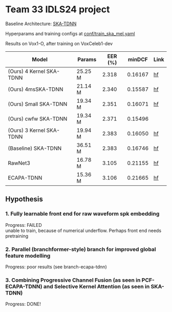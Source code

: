 # Team 33 IDLS24 project



Baseline Architecture: [SKA-TDNN](https://arxiv.org/abs/2204.01005)  

Hyperparams and training configs at [conf/train_ska_mel.yaml](conf/train_ska_mel.yaml)

Results on Vox1-O, after training on VoxCeleb1-dev

|Model| Params |EER (%) | minDCF| Link |
|---------|---------|---------|-------|-------|
| (Ours) 4 Kernel SKA-TDNN | 25.25 M | 2.318 | 0.16167 |[hf](https://huggingface.co/alexgichamba/idls24_team33_vox1_4k_ska)|
| (Ours) 4msSKA-TDNN | 21.14 M |2.340 | 0.15587 | [hf](https://huggingface.co/alexgichamba/idls24_team33_vox1_4ms_ska) |
| (Ours) Small SKA-TDNN | 19.34 M |2.351 | 0.16071 | [hf](https://huggingface.co/alexgichamba/idls24_team33_vox1_ska_small) |
| (Ours) cwfw SKA-TDNN | 19.34 M | 2.371 | 0.15496 ||
| (Ours) 3 Kernel SKA-TDNN | 19.94 M |2.383 | 0.16050 |[hf](https://huggingface.co/alexgichamba/idls24_team33_vox1_3k_ska)|
| (Baseline) SKA-TDNN | 36.51 M |2.383 | 0.16746 | [hf](https://huggingface.co/alexgichamba/idls24_team33_baseline) |
| RawNet3 | 16.78 M |3.105 | 0.21155 | [hf](https://huggingface.co/alexgichamba/idls24_team33_vox1_rawnet3) |
| ECAPA-TDNN | 15.36 M |3.106 | 0.21665 | [hf](https://huggingface.co/alexgichamba/idls24_team33_vox1_ecapa) |

## Hypothesis
### 1. Fully learnable front end for raw waveform spk embedding
Progress: FAILED <br>
unable to train, because of numerical underflow. Perhaps front end needs pretraining

### 2. Parallel (branchformer-style) branch for improved global feature modelling
Progress: poor results (see branch-ecapa-tdnn)

### 3. Combining Progressive Channel Fusion (as seen in PCF-ECAPA-TDNN) and Selective Kernel Attention (as seen in SKA-TDNN)
Progress: DONE!
